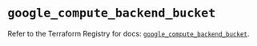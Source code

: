 # `google_compute_backend_bucket`

Refer to the Terraform Registry for docs: [`google_compute_backend_bucket`](https://registry.terraform.io/providers/hashicorp/google/5.36.0/docs/resources/compute_backend_bucket).
